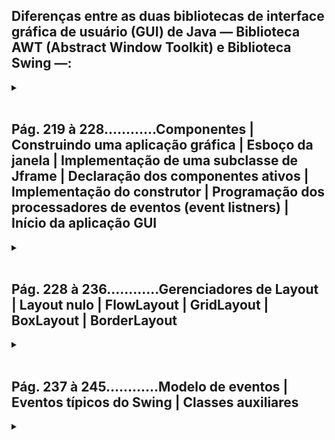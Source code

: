 ## Diferenças entre as duas bibliotecas de interface gráfica de usuário (GUI) de Java — Biblioteca AWT (Abstract Window Toolkit) e Biblioteca Swing —:
<details>
<summary></summary>

**Recursos Adicionais:** Swing oferece uma gama mais ampla de componentes e recursos do que a AWT. Por exemplo, a AWT tem um conjunto limitado de componentes, enquanto a Swing tem uma variedade mais extensa, incluindo tabelas, árvores, abas e outros.

**Desempenho:** Em alguns casos, a AWT pode ter melhor desempenho por utilizar componentes nativos. No entanto, o desempenho da Swing melhorou ao longo do tempo, e a flexibilidade e riqueza de recursos muitas vezes superam qualquer pequena diferença de desempenho.

**Threads:** Swing é projetada para trabalhar bem com a Event Dispatch Thread (EDT), facilitando a manipulação de eventos e garantindo uma interface gráfica responsiva. AWT não tem um modelo de threads tão bem definido.
Geralmente, Swing é preferido por oferecer uma experiência mais consistente, rica e flexível em termos de interface gráfica do usuário, tornando-a a escolha predominante para o desenvolvimento de GUI em Java moderno.

**Componentes Swing:** A biblioteca Swing fornece uma ampla variedade de componentes gráficos, como JFrame (janela principal), JButton (botão), JTextField (campo de texto), JLabel (rótulo), JCheckBox (caixa de seleção), JComboBox (lista suspensa), entre outros. Esses componentes são organizados hierarquicamente e podem ser combinados para criar interfaces gráficas complexas.

**Modelo de Eventos:** A Swing utiliza um modelo de eventos para lidar com as interações do usuário. Os eventos, como cliques de mouse e pressionamentos de tecla, são gerados pelos componentes Swing e tratados por ouvintes de eventos (event listeners).

**Gerenciadores de Layout (Layout Managers):** Os gerenciadores de layout são responsáveis pela organização e disposição dos componentes dentro de um contêiner (por exemplo, um JPanel). Eles garantem que os componentes sejam posicionados e redimensionados adequadamente quando a interface gráfica é exibida ou redimensionada.

**Threads Swing:** A Swing é projetada para ser usada em ambientes gráficos interativos e, portanto, requer um cuidado especial com relação às threads. As operações relacionadas à interface gráfica devem ser executadas na Event Dispatch Thread (EDT) para garantir a sincronização e a resposta adequada aos eventos.

**Look and Feel:** A Swing permite a personalização do "look and feel" (aparência e comportamento) dos componentes gráficos. Você pode escolher entre diferentes estilos visuais, como o "Metal", "Nimbus" e "Windows", para adaptar a aparência do aplicativo ao sistema operacional em execução.

***Portanto, a biblioteca Swing em Java é geralmente preferida sobre a AWT para o desenvolvimento de interfaces gráficas de usuário (GUI) devido às suas vantagens em consistência visual, flexibilidade, variedade de componentes e recursos, personalização do "look and feel", e um modelo de eventos mais robusto.***

## Uso da biblioteca Swing

**CONCEITOS IMPORTANTES:**</br>
**1. Eventos (Events):** </br>
Eventos representam a ocorrência de alguma ação ou mudança de estado em um componente de interface gráfica, como um botão sendo clicado, um campo de texto sendo preenchido, etc.
Em Java, eventos podem ser gerados por diferentes componentes de GUI, como botões, caixas de texto, listas, etc.

**2. Ouvintes de Eventos (Event Listeners):** </br>
Ouvintes de eventos são objetos que agem como "escutadores" e "respondem" a eventos específicos.
Eles implementam interfaces específicas relacionadas ao tipo de evento que desejam tratar. Por exemplo, se você quiser lidar com eventos de clique de botão, implementaria a interface ActionListener.

</details>
</br>


## **Pág. 219 à 228............Componentes | Construindo uma aplicação gráfica | Esboço da janela | Implementação de uma subclasse de Jframe | Declaração dos componentes ativos | Implementação do construtor | Programação dos processadores de eventos (event listners) | Início da aplicação GUI**
<details>
<summary></summary>

### Os seis passos para a implementação de uma aplicação gráfica em Swing:
 - **Passo 1: Esboço da Janela**
   - Desenho da janela pretendida que inclui: disposição dos componentes (layout), identificação e tipo dos componentes, especificação das ações do usuário e reações correspondentes.
 - **Passo 2: Implementação de uma Subclasse de JFrame**
   - Construção de uma subclasse de JFrame para cada janela.
 - **Passo 3: Declaração dos Componentes**
   - Declaração dos componentes ativos como campos privados da classe criada e, opcionalmente, dos componentes não ativos.
 - **Passo 4: Implementação do Construtor**
   - Definição de construtor capaz de organizar os componentes na interface e registrar os eventos necessários.
 - **Passo 5: Programação dos Processadores de Eventos**
   - Implementação dos métodos que processarão os eventos selecionados.
 - **Passo 6: Início da Aplicação GUI**
   - Caso a janela seja a principal da aplicação (primeira janela a ser utilizada), é adequado incluir o método main(String[]).

</br>

*→ A disposição dos passos geralmente é organizada na seguinte órdem:*

```java
/*
[begin2—
    [begin3——end3]
    [begin4—
        [begin1——end1]
    —end4]
    [begin5——end5]
    [begin6——end6]
—end2]
*/
```

</br>

***Exemplo simples:***

```java
import javax.swing.*;
import java.awt.event.ActionEvent;
import java.awt.event.ActionListener;

//[↓ PASSO 2: Implementação de uma Subclasse de JFrame______________________________
public class MinhaJanela extends JFrame {

    //[↓ PASSO 3: Declaração dos Componentes____________________________________________
    private JButton meuBotao;
    //_________________________________________________________________________PASSO 3 ↑]


    //[↓ PASSO 4: Implementação do Construtor___________________________________________
    public MinhaJanela() {

        meuBotao = new JButton("Clique Aqui");
        getContentPane().add(meuBotao);
        
        //[↓ PASSO 1: Esboço da Janela______________________________________________________
        setTitle("Minha Janela Swing");
        setSize(300, 200);
        setDefaultCloseOperation(JFrame.EXIT_ON_CLOSE);
        //_________________________________________________________________________PASSO 1 ↑]


        // ♦ [(ou) Maneira 1/2↓]: Adicionando um ouvinte de evento (Event Listener) ao botão com classe anônima
        meuBotao.addActionListener(new ActionListener() {
            @Override
            public void actionPerformed(ActionEvent e) {
                // Este método é chamado quando o botão é clicado
                JOptionPane.showMessageDialog(null, "Você clicou no botão!");
            }
        });

        // ♦ [(ou) Maneira 2/2↑]: Adicionando um ouvinte de evento (Event Listener) ao botão substituindo a classe anônima por uma expressão lambda
        meuBotao.addActionListener((ActionEvent e) -> {
            JOptionPane.showMessageDialog(null, "Você clicou no botão!");
        });
    }
    //_________________________________________________________________________PASSO 4 ↑]


    /*[↓ PASSO 5: Programação dos Processadores de Eventos______________________________
     *  Métodos que processarão os eventos capturados pelos ouvintes 
     *  de evento (Event Listeners) declarados no método construtor
     *_________________________________________________________________________PASSO 5 ↑]*/


    //[↓ PASSO 6: Início da Aplicação GUI_______________________________________________
    public static void main(String[] args) {
        // Cria uma instância da classe principal
        MinhaJanela minhaJanela = new MinhaJanela();
        // Torna a janela visível
        minhaJanela.setVisible(true);
    }
    //_________________________________________________________________________PASSO 6 ↑]
}
//_________________________________________________________________________PASSO 2 ↑]

```

</br>

***Exemplo avançado:***

```java
// importação dos pacotes típicos para GUI
import java.awt.*;
import javax.swing.*;
// pacote para formatador decimal
import java.text.*;

@SuppressWarnings("serial") // informa ao compilador para não gerar um aviso relacionado à ausência do campo 'serialVersionUID' para a classe Pag219a228_SeisPassos
//[↓ PASSO 2: Implementação de uma Subclasse de JFrame______________________________
public class Pag219a228_SeisPassos extends JFrame {
    
    //[↓ PASSO 3: Declaração dos Componentes____________________________________________
    private JTextField tfValor1, tfValor2; // componentes ativos
    private JButton bLimpar, bConverter; // componentes ativos
    private JLabel lUnidade1, lUnidade2; // componentes não ativos
    DecimalFormat df = new DecimalFormat("#,##0.00"); // formatador decimal
    //_________________________________________________________________________PASSO 3 ↑]


    //[↓ PASSO 4: Implementação do Construtor___________________________________________
    public Pag219a228_SeisPassos () {

        // instancia componentes
        lUnidade1 = new JLabel("Celsius");
        lUnidade2 = new JLabel("Farenheit");
        tfValor1 = new JTextField();
        tfValor2 = new JTextField();
        bLimpar = new JButton("Limpar");
        bLimpar.setToolTipText("Limpa as caixas de entrada");
        bConverter = new JButton("Converter");
        bConverter.setToolTipText("Efetua conversão do valor dado");

        // obtém container
        Container cp = getContentPane();
        
		// ajusta layout
        cp.setLayout(new GridLayout(3,2,5,5));
        /* adição dos componentes na ordem: da esquerda para a direita, de cima para baixo.
		   [ 1° ] [ 2° ]
		   [ 3° ] [ 4° ]
		   [ 5° ] [ 6° ] */
        cp.add(lUnidade1);  // [ 1° ]
        cp.add(tfValor1);   // [ 2° ]
        cp.add(lUnidade2);  // [ 3° ]
        cp.add(tfValor2);   // [ 4° ]
        cp.add(bLimpar);    // [ 5° ]
        cp.add(bConverter); // [ 6° ]


        //[↓ PASSO 1: Esboço da Janela ↓______________________________________________________
        setTitle("Conversor");
        cp.setBackground(Color.orange);
        setDefaultCloseOperation(JFrame.EXIT_ON_CLOSE);
        pack();
        //_________________________________________________________________________PASSO 1 ↑]


        // ouvintes de evento (Event Listeners) com expressão lambda
        bLimpar.addActionListener( (e) -> { 
			bLimparClick(); 
		});

        bConverter.addActionListener( (e) -> { 
			bConverterClick(); 
		});
    }
    //_________________________________________________________________________PASSO 4 ↑]


    //[↓ PASSO 5: Programação dos Processadores de Eventos______________________________
    private void bLimparClick () { // limpa caixas de texto
        tfValor1.setText("");
        tfValor2.setText("");
    }

    private void bConverterClick () {// efetua conversão
        // C -> F se tfValor2 vazia e tfValor1 com conteúdo
        if (tfValor2.getText().equals("") &&
            !tfValor1.getText().equals("")) {
            try {
                double res = 9*Double.parseDouble(tfValor1.getText())/5 + 32;
                tfValor1.setText("");
                tfValor2.setText("" + df.format(res));
            } catch (NumberFormatException exc) {
                tfValor1.selectAll();
                tfValor1.requestFocus();
                Toolkit.getDefaultToolkit().beep();
            }
        // F -> C se tfValor1 vazia e tfValor2 com conteúdo
        } else if (tfValor1.getText().equals("") &&
            !tfValor2.getText().equals("")) {
            try {
                double res = 5*(Double.parseDouble(tfValor2.getText())-32)/9;
                tfValor2.setText("");
                tfValor1.setText("" + df.format(res));
            } catch (NumberFormatException exc) {
                tfValor2.selectAll();
                tfValor2.requestFocus();
                Toolkit.getDefaultToolkit().beep();
            }
        }
    }
    //_________________________________________________________________________PASSO 5 ↑]


    //[↓ PASSO 6: Início da Aplicação GUI_______________________________________________
    public static void main (String a[]) { // início da aplicação
        SwingUtilities.invokeLater(new Runnable() {
            @Override
            public void run () {
                // instanciação e exibição da janela principal
                new Pag219a228_SeisPassos().setVisible(true);
        }   });
    }
    //_________________________________________________________________________PASSO 6 ↑]
}
//_________________________________________________________________________PASSO 2 ↑]

```

</details>
</br>


## **Pág. 228 à 236............Gerenciadores de Layout | Layout nulo | FlowLayout | GridLayout | BoxLayout | BorderLayout**
<details>
<summary></summary>

**Em Java a adição de componentes envolve duas estratégias:**
 - 1. Definição direta do tamanho e posicionamento dos componentes adicionados ao container (com Swind ou AWT):
   - (Layout Nulo ou Layout XY) → o Gerenciador de Layout (Layout Manager) é desativado.
 - 2. Delegação da tarefa de dimencionamento e posicionamento dos componentes para o gerenciador de layout do container (com Swind ou AWT):
   - (Layout Managers) → AWT e Swing: FlowLayout, GriLayout, BorderLayout, CardLayout, GridBagLayout; Swing: BoxLayout, GroupLayout, OverlayLayout e SpringLayout.
 - → Também é possível criar gerenciadores de Layout com critérios próprios para posições e dimensões por meio de classes que realizem as interfaces LayoutManager e LayoutManager2.

</br>

### **Layout Nulo:**

**(AWT ou Swing)**</br>
#### **→ Os gerenciadores de Layout são desativados no container, requerendo o adicionamento dos componentes explicitamente.**

O layout nulo (null layout) em Java, geralmente associado com null ou setLayout(null), permite que você posicione e dimensione os componentes manualmente, fornecendo controle absoluto sobre o layout da interface gráfica. No entanto, há algumas considerações importantes a serem feitas ao usar o layout nulo:
</br>

**Posicionamento Absoluto:** Com o layout nulo, você especifica explicitamente as coordenadas (x, y) para cada componente. Isso oferece controle preciso sobre onde os componentes são exibidos na tela.
</br>

**Tamanho Fixo:** No layout nulo, você também especifica o tamanho exato (largura e altura) dos componentes. Isso pode ser útil quando você precisa de componentes com tamanhos específicos.
</br>

**Problemas de Dimensionamento:** Uma desvantagem do layout nulo é que a aparência da interface gráfica pode não se ajustar bem a diferentes tamanhos de tela ou resoluções. Se a tela for redimensionada, os componentes não se ajustarão automaticamente.
</br>

**Dificuldade de Manutenção:** O layout nulo pode tornar o código menos modular e mais difícil de manter. À medida que a interface gráfica cresce em complexidade, pode se tornar desafiador manter o posicionamento adequado dos componentes.
</br>

**Dependência do Sistema Operacional:** Como o layout nulo define as coordenadas e tamanhos em pixels absolutos, pode haver problemas ao executar o aplicativo em sistemas operacionais com diferentes configurações de DPI (pontos por polegada).
</br>

**Uso Moderado:** Embora o layout nulo seja útil em certos casos, seu uso é geralmente desencorajado em favor de layouts gerenciados, como BorderLayout, GridLayout ou FlowLayout, que se adaptam melhor a diferentes ambientes e tamanhos de tela.
</br>

**Convenção de Nomenclatura:** O método setBounds é frequentemente utilizado no layout nulo para definir as coordenadas e o tamanho de um componente.
</br>

```java
import java.awt.*;
import javax.swing.*;

@SuppressWarnings("serial")
// Passo 2{...
public class Pag229a230_NullDemo extends JFrame {
	// P.3{...}

	// Passo 4{...
	public Pag229a230_NullDemo () {
		// Passo 1{...
		setTitle("NullDemo");
		setSize(200, 150);
		setDefaultCloseOperation(JFrame.EXIT_ON_CLOSE);
		Container cp = getContentPane(); // container
		cp.setLayout(null); // layout desativado
		for (int i=0; i<5; i++) {
			JButton b = new JButton("Botão"+(i+1));
			b.setBounds(10+i*90, 30, 80, 20); // x, y, larg, alt #### ** → (uso de setBounds é mais comum quando se trabalha com layouts nulos)
			cp.add(b); // adição do componente
		}
	}
	// P.5{...}

	// Passo 6{...
	public static void main (String args[]) {
		new Pag229a230_NullDemo().setVisible(true);
	}
}


/* Lembrando:
   Passo 1 (Esboço da Janela)
   Passo 2 (Implementação de uma Subclasse de JFrame)
   Passo 3 (Declaração dos Componentes)
   Passo 4 (Implementação do Construtor)
   Passo 5 (Programação dos Processadores de Eventos)
   Passo 6 (Início da Aplicação GUI)
*/

```

</br>

### **FlowLayout:**

**(AWT ou Swing)**</br>
#### **→ Gerenciador de Layout derivado de LayoutManager, o mais simples, os componentes são dispostos em linhas da esquerda para a direita.**

O FlowLayout em Java é um dos gerenciadores de layout fornecidos pelo Swing para organizar componentes em um contêiner. Aqui estão algumas características importantes do FlowLayout:
</br>

**Organização em Linha:** O FlowLayout organiza os componentes em uma única linha, seguindo a orientação especificada (horizontal ou vertical).
Quando os componentes atingem a borda do contêiner, eles continuam na próxima linha (ou coluna, dependendo da orientação).
</br>

**Alinhamento:** Os componentes dentro de um FlowLayout podem ser alinhados à esquerda, ao centro ou à direita na linha (ou na coluna).
O alinhamento padrão é à esquerda.
</br>

**Espaçamento:** O FlowLayout adiciona automaticamente espaçamento entre os componentes e entre os componentes e as bordas do contêiner.
O espaçamento é ajustado automaticamente para manter uma aparência uniforme.
</br>

**Ajuste Dinâmico:** O FlowLayout pode ajustar dinamicamente o tamanho dos componentes se o contêiner for redimensionado.
O tamanho dos componentes pode mudar para caber na largura (ou altura) do contêiner.
</br>

**Uso Comum em Barras de Ferramentas:** O FlowLayout é frequentemente usado em barras de ferramentas e áreas onde os componentes devem ser organizados em uma única linha com espaçamento uniforme.
</br>

**Construtor:** O construtor do FlowLayout permite especificar a orientação (FlowLayout.LEFT, FlowLayout.CENTER, FlowLayout.RIGHT, FlowLayout.LEADING, ou FlowLayout.TRAILING), o espaçamento horizontal e vertical.
</br>

**Gerenciamento Simples:** O FlowLayout é fácil de usar e é útil em situações em que a organização simples em linha é suficiente.
</br>

```java
import java.awt.*;
import javax.swing.*;

@SuppressWarnings("serial")
// Passo 2{...
public class Pag230a231_FlowDemo extends JFrame {
	// P.3{...}

	// Passo 4{...
	public Pag230a231_FlowDemo () {
		// Passo 1{...
		setTitle("FlowDemo");
		setSize(200, 150);
		setDefaultCloseOperation(JFrame.EXIT_ON_CLOSE);
		Container cp = getContentPane(); // container
		cp.setLayout(new FlowLayout());	 // layout FlowLayout
		for (int i=0; i<5; i++) {
			JButton b = new JButton("Botão "+(i+1));
			cp.add(b); // adição do componente
		}
	}
	// P.5{...}

	// Passo 6{...
	public static void main (String args[]) {
		new Pag230a231_FlowDemo().setVisible(true); 
	}
}

```

</br>

### **GridLayout:**

**(AWT ou Swing)**</br>
#### **→ Gerenciador de Layout derivado de LayoutManager, organiza os componentes numa grade retangular imaginária de células de mesmo tamanho organizadas da esquerda para a direita e de cima para baixo.**

O GridLayout em Java é um gerenciador de layout que organiza os componentes em uma grade retangular. Aqui estão algumas características importantes do GridLayout:

**Organização em Grade:** O GridLayout organiza os componentes em linhas e colunas, criando uma grade retangular.
Os componentes são distribuídos de forma igual na grade.
</br>

**Número Fixo de Linhas e Colunas:** O número de linhas e colunas no GridLayout é especificado durante a criação do layout.
Todos os componentes ocupam um espaço igual na grade.
</br>

**Espaçamento Igual:** O GridLayout mantém um espaçamento uniforme entre os componentes, tanto horizontal quanto verticalmente.
</br>

**Adaptação Dinâmica:** Se o contêiner for redimensionado, o GridLayout ajusta dinamicamente o tamanho dos componentes para manter a grade uniforme.
</br>

**Tamanho Fixo dos Componentes:** Todos os componentes em um GridLayout têm o mesmo tamanho, ocupando uma célula da grade.
</br>

**Construtor:** O construtor do GridLayout aceita dois argumentos: o número de linhas e o número de colunas.
</br>

**Uso Comum em Aplicações com Grade:** O GridLayout é frequentemente usado em situações em que os componentes precisam ser organizados em uma grade regular, como em aplicativos de planilhas.
</br>

**Alinhamento:** O GridLayout não fornece opções de alinhamento individual para cada componente, pois todos os componentes têm o mesmo tamanho.
</br>

**Flexibilidade Limitada:** Enquanto o GridLayout oferece organização em grade, ele pode ter limitações em termos de layout flexível em comparação com outros gerenciadores de layout mais avançados.
</br>

```java
import java.awt.*;
import javax.swing.*;

@SuppressWarnings("serial")
// Passo 2{...
public class Pag232a233_GridDemo extends JFrame {
	// P.3{...}

	// Passo 4{...
	public Pag232a233_GridDemo () {
		// Passo 1{...
		setTitle("GridDemo");
		setSize(200, 150);
		setDefaultCloseOperation(JFrame.EXIT_ON_CLOSE);
		Container cp = getContentPane(); // container
		cp.setLayout(new GridLayout(2, 3)); // layout GridLayout
		for (int i=0; i<5; i++) {
			JButton b = new JButton("Botão "+(i+1));
			cp.add(b); // adição do componente
		}
	}
	// P.5{...}

	// Passo 6{...
	public static void main (String args[]) {
		new Pag232a233_GridDemo().setVisible(true);
	}
}

```

</br>

### **BoxLayout:**

**(AWT ou Swing)**</br>
#### **→ Gerenciador de Layout derivado de LayoutManager2, distribui os elementos em uma linha vertical (Y_AXIS) ou horizontal (X_AXIS) e permite que os mesmos sejam dispostos ocupando espaços diferentes.**

O BoxLayout em Java é um gerenciador de layout que organiza componentes em uma única linha ou coluna, permitindo que os componentes sejam empilhados horizontal ou verticalmente. Aqui estão algumas características importantes do BoxLayout:
</br>

**Orientação Vertical ou Horizontal:** BoxLayout permite organizar os componentes em uma única linha (horizontal) ou coluna (vertical).
A orientação é especificada ao criar o BoxLayout usando as constantes BoxLayout.X_AXIS ou BoxLayout.Y_AXIS.
</br>

**Flexibilidade na Distribuição:** Componentes podem ter tamanhos variáveis e são organizados conforme necessário.
Os componentes podem ter diferentes larguras (orientação horizontal) ou alturas (orientação vertical).
</br>

**Alinhamento Individual:** Cada componente pode ser alinhado individualmente dentro de seu espaço alocado.
O alinhamento é controlado usando constantes como Component.LEFT_ALIGNMENT, Component.CENTER_ALIGNMENT, e Component.RIGHT_ALIGNMENT.
</br>

**Preenchimento e Espaçamento:** É possível adicionar espaçamento entre os componentes usando Box.createHorizontalStrut ou Box.createVerticalStrut. O preenchimento pode ser adicionado usando Box.createHorizontalGlue ou Box.createVerticalGlue.
</br>

**Uso Comum em Caixas de Diálogo e Painéis Simples:** BoxLayout é frequentemente usado em caixas de diálogo, barras de ferramentas e outras interfaces de usuário simples.
</br>

**Ajuste Dinâmico:** Se o contêiner for redimensionado, o BoxLayout ajusta dinamicamente o layout dos componentes.
</br>

**Construtor:** O construtor do BoxLayout aceita dois argumentos: o contêiner a ser organizado e a orientação (horizontal ou vertical).
</br>

```java
import java.awt.*;
import javax.swing.*;

@SuppressWarnings("serial")
// Passo 2{...
public class Pag233a234_BoxDemo extends JFrame {
	// P.3{...}

	// Passo 4{...
	public Pag233a234_BoxDemo () {
		// Passo 1{...
		setTitle("BoxDemo"); 
		setSize(200, 150);
		setDefaultCloseOperation(JFrame.EXIT_ON_CLOSE);
		Container cp = getContentPane(); // container
		// layout BoxLayout: use X._AXIS ou Y_AXIS
		cp.setLayout(new BoxLayout(cp, BoxLayout.X_AXIS));
		// adição dos componentes
		cp.add(new JButton("Botão 1"));
		cp.add(new JButton("Botão 2"));
		cp.add(new JButton("Botão 3 Diferente"));
		cp.add(new JButton("Botão 4"));
	}
	// P.5{...}

	// Passo 6{...
	public static void main (String args[]) {
		new Pag233a234_BoxDemo().setVisible(true);
	}
}

```

</br>

### **BorderLayout:**

**(AWT ou Swing)**</br>
#### **→ Gerenciador de Layout derivado de LayoutManager2, o mais sofisticado, a disposição dos componentes podem ser definidas em em regiões distintas (superior(North), inferior(South), esquerda(west), direita(East) e central(Center)).**

O BorderLayout em Java é um gerenciador de layout que organiza os componentes em cinco áreas: norte, sul, leste, oeste e centro. Aqui estão algumas características importantes do BorderLayout:
</br>

**Cinco Áreas Distintas:** O BorderLayout divide o contêiner em cinco áreas: norte (PAGE_START), sul (PAGE_END), leste (LINE_END), oeste (LINE_START) e centro (CENTER).
Componentes adicionados ao contêiner são colocados em uma dessas áreas.
</br>

**Estica para Ocupar Espaço Disponível:** A área central (CENTER) estica para ocupar todo o espaço restante no contêiner, enquanto as outras áreas ocupam apenas o espaço necessário para acomodar seus componentes.
</br>

**Adição de Componentes:** Para adicionar um componente a uma área específica, você usa métodos como add(BorderLayout.NORTH, componente).
</br>

**Prioridade de Componentes no Centro:** Se um componente for adicionado à área central, ele terá prioridade e ocupará todo o espaço disponível.
</br>

**Uso Comum em Páginas Principais de Aplicações:** BorderLayout é frequentemente usado em páginas principais de aplicações, onde componentes principais, como barras de menu, barras de ferramentas ou áreas de visualização, são posicionados.
</br>

**Flexibilidade no Tamanho de Componentes:** Os componentes nas áreas norte e sul podem ter alturas variáveis, enquanto os componentes nas áreas leste e oeste podem ter larguras variáveis.
</br>

**Redimensionamento Dinâmico:** Se o contêiner for redimensionado, os componentes nas áreas norte, sul, leste e oeste mantêm suas dimensões preferenciais, e o componente central se ajusta dinamicamente ao espaço restante.
</br>

**Construtor:** O construtor do BorderLayout não requer argumentos. O layout padrão é criado com as áreas inicialmente vazias.
</br>

```java
import java.awt.*;
import javax.swing.*;

@SuppressWarnings("serial")
// Passo 2{...
public class Pag234a235_BorderDemo extends JFrame {
	// P.3{...}

	// Passo 4{...
	public Pag234a235_BorderDemo () {
		// Passo 1{...
		setTitle("BorderDemo");
		setSize(200, 200);
		setDefaultCloseOperation(JFrame.EXIT_ON_CLOSE);
		Container cp = getContentPane(); // container
		// BorderLayout é default para JFrame

		// adição dos componentes
		cp.add(new JButton("Botão 1"),"North"); 
		cp.add(new JButton("Botão 2"),"South");
		cp.add(new JButton("Botão 3"),"East");
		cp.add(new JButton("Botão 4"),"West");
		cp.add(new JButton("Botão 5"),"Center");
	}
	// P.5{...

	// Passo 6{...
	public static void main (String args[]) {
		new Pag234a235_BorderDemo().setVisible(true);
	}
}

```

</br>

### **BorderLayout 2:**

```java
import java.awt.Container;
import java.awt.FlowLayout;
import java.awt.GridLayout;

import javax.swing.ImageIcon;
import javax.swing.JButton;
import javax.swing.JFrame;
import javax.swing.JPanel;
import javax.swing.JScrollPane;
import javax.swing.JTextArea;

@SuppressWarnings("serial")
// Passo 2{...
public class Pag235a237_BorderDemo2 extends JFrame {
	private JButton bFechar;
	// P.3{...}

	// Passo 4{...
	public Pag235a237_BorderDemo2() {
		// Passo 1{...

		super("BorderDemo2");
		setSize(400, 200);
		setDefaultCloseOperation(JFrame.EXIT_ON_CLOSE);

		Container cp = getContentPane(); // container
		
		// layout FlowLayout
		JPanel p1 = new JPanel(new FlowLayout(FlowLayout.LEFT));
		p1.add(new JButton(new ImageIcon("./img/cut16.gif")));
		p1.add(new JButton(new ImageIcon("./img/copy16.gif")));
		p1.add(new JButton(new ImageIcon("./img/paste16.gif")));
		cp.add("North", p1);
		
		// Painel Lateral
		p1 = new JPanel();
		JPanel p2 = new JPanel(new GridLayout(2, 1, 5, 5));
		p2.add(new JButton("Abrir"));
		p2.add(bFechar = new JButton("Fechar"));
		p1.add(p2);
		cp.add("East", p1);
		// Componente central
		cp.add(new JScrollPane(new JTextArea()), "Center");

		// Listener com lambda
		bFechar.addActionListener((e) -> { bFecharClick(); });
	}

	// Passo 5{...
	private void bFecharClick() {
		System.exit(0);
	}

	// Passo 6{...
	public static void main(String args[]) {
		new Pag235a237_BorderDemo2().setVisible(true);
	}
}

```

</details>
</br>


## **Pág. 237 à 245............Modelo de eventos | Eventos típicos do Swing | Classes auxiliares**
<details>
<summary></summary>

Conteúdo explicativo apenas no livro... (não possui códigos)

</details>
